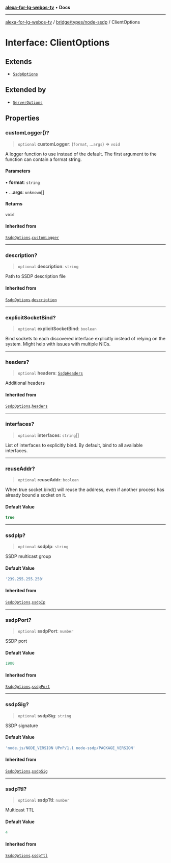 [**alexa-for-lg-webos-tv**](../../../../README.md) • **Docs**

***

[alexa-for-lg-webos-tv](../../../../modules.md) / [bridge/types/node-ssdp](../README.md) / ClientOptions

# Interface: ClientOptions

## Extends

- [`SsdpOptions`](SsdpOptions.md)

## Extended by

- [`ServerOptions`](ServerOptions.md)

## Properties

### customLogger()?

> `optional` **customLogger**: (`format`, ...`args`) => `void`

A logger function to use instead of the default. The first argument to the
function can contain a format string.

#### Parameters

• **format**: `string`

• ...**args**: `unknown`[]

#### Returns

`void`

#### Inherited from

[`SsdpOptions`](SsdpOptions.md).[`customLogger`](SsdpOptions.md#customlogger)

***

### description?

> `optional` **description**: `string`

Path to SSDP description file

#### Inherited from

[`SsdpOptions`](SsdpOptions.md).[`description`](SsdpOptions.md#description)

***

### explicitSocketBind?

> `optional` **explicitSocketBind**: `boolean`

Bind sockets to each discovered interface explicitly instead of relying on
the system. Might help with issues with multiple NICs.

***

### headers?

> `optional` **headers**: [`SsdpHeaders`](SsdpHeaders.md)

Additional headers

#### Inherited from

[`SsdpOptions`](SsdpOptions.md).[`headers`](SsdpOptions.md#headers)

***

### interfaces?

> `optional` **interfaces**: `string`[]

List of interfaces to explicitly bind. By default, bind to all available
interfaces.

***

### reuseAddr?

> `optional` **reuseAddr**: `boolean`

When true socket.bind() will reuse the address, even if another process has
already bound a socket on it.

#### Default Value

```ts
true
```

***

### ssdpIp?

> `optional` **ssdpIp**: `string`

SSDP multicast group

#### Default Value

```ts
'239.255.255.250'
```

#### Inherited from

[`SsdpOptions`](SsdpOptions.md).[`ssdpIp`](SsdpOptions.md#ssdpip)

***

### ssdpPort?

> `optional` **ssdpPort**: `number`

SSDP port

#### Default Value

```ts
1900
```

#### Inherited from

[`SsdpOptions`](SsdpOptions.md).[`ssdpPort`](SsdpOptions.md#ssdpport)

***

### ssdpSig?

> `optional` **ssdpSig**: `string`

SSDP signature

#### Default Value

```ts
'node.js/NODE_VERSION UPnP/1.1 node-ssdp/PACKAGE_VERSION'
```

#### Inherited from

[`SsdpOptions`](SsdpOptions.md).[`ssdpSig`](SsdpOptions.md#ssdpsig)

***

### ssdpTtl?

> `optional` **ssdpTtl**: `number`

Multicast TTL

#### Default Value

```ts
4
```

#### Inherited from

[`SsdpOptions`](SsdpOptions.md).[`ssdpTtl`](SsdpOptions.md#ssdpttl)
